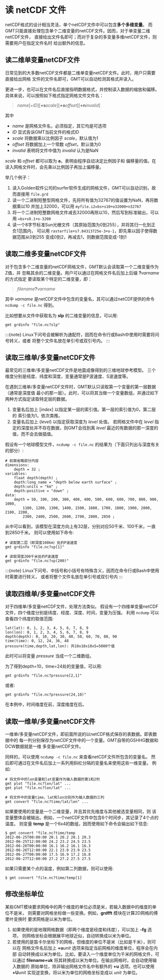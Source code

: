 # 读 netCDF 文件

netCDF格式的设计相当灵活，单个netCDF文件中可以包含**多个多维变量**。
而GMT只能直接处理包含单个二维变量的netCDF文件。因而，对于单变量二维netCDF文件，
直接给出文件名即可；而对于复杂的多变量多维netCDF文件，则需要用户在指定文件名时
给出额外的信息。

## 读二维单变量netCDF文件

日常见到的大多数netCDF文件都是二维单变量netCDF文件。此时，用户只需要直接给出网格
文件的文件名即可，GMT可以自动检测其格式并读入。

更进一步，也可以在文件名后直接指明数据格式，并控制读入数据的缩放和偏移。
具体来说，可以按照如下格式指定网格文件文件名：

> *name*\[=*ID*\]\[**+s***scale*\]\[**+o***offset*\]\[**+n***invalid*\]

其中

- *name* 是网格文件名，必须指定，其它均是可选项
- *ID* 显式告诉GMT当前文件的格式ID
- *scale* 将数据乘以比例因子 *scale*，默认值为1
- *offset* 将数据加上一个常数 *offset*，默认值为0
- *invalid* 表明将文件中值为 *invalid* 认为是NaN

*scale* 和 *offset* 都可以取为 **a**，表明由程序自动决定比例因子和
偏移量的值。在读入网格文件时，会先乘以比例因子再加上偏移量。

举几个例子：

1. 读入Golden软件公司的surfer软件生成的网格文件，GMT可以自动识别，故而直接用 `file.grd`
2. 读一个二进制短整型网格文件，先将所有值为32767的值设置为NaN，再将数据乘以10
   并加上32000，可以用 `myfile.i2=bs+s10+o32000+n32767`
3. 将一个二进制短整数网格文件减去32000再除以10，然后写到标准输出，可以用 `=bs+s0.1+o-3200`
4. 读一个8字节标准Sun光栅文件（其原始范围为0到255），并将其归一化到正负1范围内，
   可以用 `rasterfile+s7.84313725e-3+o-1`，即先乘以因子使得数据范围从0到255
   变成0到2，再减去1，则数据范围变成-1到1

## 读取二维多变量netCDF文件

对于包含多个二维变量的netCDF网格文件，GMT默认会读取第一个二维变量作为Z值，并
忽略其余的二维变量。用户可以通过在网格文件名后加上后缀 **?**_varname_ 的方式指定
要读取某个特定的二维变量，即：

> *filename*__?__*varname*

其中 *varname* 是netCDF文件中包含的变量名，其可以通过netCDF提供的命令
`ncdump -c file.nc` 得到。

比如想要从文件中获取名为 **slp** 的二维变量的信息，可以用:

```
gmt grdinfo "file.nc?slp"
```

:::{note}
Linux下问号会被解析为通配符，因而在命令行或Bash中使用时需要将问号转义，或者
将整个文件名放在单引号或双引号内。
:::

## 读取三维单/多变量netCDF文件

最常见的三维单/多变量netCDF文件是地震成像得到的三维地球参考模型。
三个维度分别是经度、纬度和深度，变量通常是P波速度、S波速度等。

在遇到三维单/多变量netCDF文件时，GMT默认只读取第一个变量的第一层数据（通常是深度值
最小的那一层）。此时，可以将其当做一个变量数组，并通过如下两种方式指定读取特定层的数据。

1. 变量名后加上 \[*index*\] 以指定某一层的索引值。第一层的索引值为0，第二层的
   索引值为1，依次类推。
2. 变量名后加上 (*level*) 以指定获取深度为 *level* 处值。
   若网格文件中在 *level* 指定的深度处并不存在数据，则GMT会找到离 *level*
   最近的有数据的那一深度的值，而不会去做插值。

假设有一个地球模型文件，`ncdump -c file.nc` 的结果为（下面只列出与深度有关的部分）:

```
# 前面省略部分内容
dimensions:
    depth = 32 ;
variables:
    float depth(depth) ;
    depth:long_name = "depth below earth surface" ;
    depth:units = "km" ;
    depth:positive = "down" ;
data:
    depth = 50, 100, 200, 300, 400, 400, 500, 600, 600, 700, 800, 900, 1000,
        1100, 1200, 1300, 1400, 1500, 1600, 1700, 1800, 1900, 2000, 2100, 2200,
        2300, 2400, 2500, 2600, 2700, 2800, 2850 ;
```

从中可以看到，该模型在深度方向上有32层，分别对应50千米、100千米，一直到2850千米。
则可以使用如下命令:

```
# 读取第二层（即深度100km）处的P波速度
gmt grdinfo "file.nc?vp[1]"

# 读取深度200千米处的P波速度
gmt grdinfo "file.nc?vp(200)"
```

:::{note}
Linux下问号、中括号和小括号有特殊含义，因而在命令行或Bash中使用时需要进行转义，
或者将整个文件名放在单引号或双引号内
:::

## 读取四维单/多变量netCDF文件

对于四维单/多变量netCDF文件，处理方法类似。
假设有一个四维单变量netCDF文件，四个维度分别是纬度、经度、深度、时间，变量为压强。
利用 `ncdump` 可以查看四个纬度的取值范围:

```
lat(lat): 0, 1, 2, 3, 4, 5, 6, 7, 8, 9
lon(lon): 0, 1, 2, 3, 4, 5, 6, 7, 8, 9
depth(depth): 0, 10, 20, 30, 40, 50, 60, 70, 80, 90
time(time): 0, 12, 24, 36, 48
pressure(time,depth,lat,lon): 共10x10x10x5=5000个值
```

此时可以将变量 *pressure* 当成一个二维数组。

为了得到depth=10，time=24处的变量值，可以用:

```
gmt grdinfo "file.nc?pressure[2,1]"
```

或者:

```
gmt grdinfo "file.nc?pressure(24,10)"
```

在本例中，时间维度在前，深度维度在后。

## 读取一维单/多变量netCDF文件

一维单/多变量netCDF文件，即前面所说的以netCDF格式保存的表数据。即表数据中的
每一列分别保存为netCDF文件中的一个变量。GMT自带的GSHHG数据和DCW数据就是一维
多变量netCDF文件。

同样的，可以使用 `ncdump -c file.nc` 来查看netCDF文件所包含的变量名。
然后即可通过在文件名后加上一系列用斜杠分隔的变量名来使用这些一维变量。
例如:

```
# 将文件中的lon变量和lat变量作为输入数据的第1和2列
gmt plot "file.nc?lon/lat" ...
gmt plot "file.nc?lon/lat" ...

# 将文件中的变量time、lat和lon分别作为输入数据的三列
gmt convert "file.nc?time/lat/lon" ...
```

如果要使用的变量是一个二维变量，并且其优先维度与其他被选变量相同，则
该变量整体会被输出。例如，一个netCDF文件中包含6个时间步，其记录了4个点的温度。
则变量 **temp** 是一个6x4的数组，因而使用如下命令会输出如下信息:

```
$ gmt convert "file.nc?time/temp
2012-06-25T00:00:00 20.1 20.2 20.1 20.3
2012-06-25T12:00:00 24.2 23.2 24.5 23.5
2012-06-26T00:00:00 16.1 16.2 16.1 16.3
2012-06-26T12:00:00 22.1 23.0 23.9 23.5
2012-06-27T00:00:00 17.5 16.9 17.2 16.8
2012-06-27T12:00:00 27.2 27.2 27.5 27.5
```

如果只需要某个点的温度，例如第二列数据，则可以使用:

```
$ gmt convert "file.nc?time/temp[1]
```

## 修改坐标单位

某些GMT模块要求网格中的两个维度的单位必须是米，若输入数据中的维度的单位不是米，
则需要对网格坐标做一些变换。例如，**grdfft** 模块在计算2D网格的傅里叶变换时
要求网格是以米为单位。

1. 如果使用的是地理网格数据（即两个维度是经度和纬度），可以加上 **-fg** 选项，
   则网格坐标会根据展平地球近似，自动转换成以米为单位。
2. 若使用的是笛卡尔坐标下的网格，但维度的单位不是米（比如是千米），则可以在
   网格文件名后加上 **+u***unit* 选项来指定当前网格的维度单位，程序会在内部
   自动转换成以米为单位。比如，要读入一个维度单位为千米的网格文件，可以通过
   **filename+uk** 将其转换成以米为单位。在输出网格时，会自动使用输入数据的
   原始单位，除非输出网格文件名中有额外的 **+u** 选项。也可以使用 **+U***unit*
   实现逆变换，将以米为单位的网格坐标变成以 *unit* 为单位。
